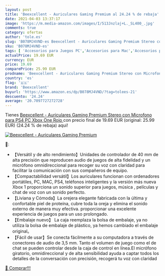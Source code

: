 ```yaml
---
layout: post
title: 'Beexcellent - Auriculares Gaming Premium al 24.24 % de rebaja'
date: 2021-04-03 13:37:17
image: 'https://m.media-amazon.com/images/I/513Jnzlaj+L._SL400_.jpg'
comments: true
category: ofertas
author: 'tole.es'
slug: 'B078MJ4VND-es Beexcellent - Auriculares Gaming Premium Stereo con...'
sku: 'B078MJ4VND-es'
tags: [ 'Accesorios para Juegos PC','Accesorios para Mac','Accesorios para PlayStation 4','Accesorios para Xbox One','Auriculares gaming con micrófono para PlayStation 4','Auriculares gaming para Mac','Auriculares gaming para PC','Auriculares gaming para Xbox One','Hardware y juegos para PlayStation 4','Hardware y juegos para Xbox One','Juegos y Accesorios para Mac','Juegos y Accesorios para PC','Sistemas precursores y micro consolas','Videojuegos','beexcellent','ps4','xbox', ]
actualPrice: 19.69 EUR
currency: EUR
price: 19.69
comparePrice: 25.99 EUR
prodname: 'Beexcellent - Auriculares Gaming Premium Stereo con Microfono para PS4 PC Xbox One  Rojo '
country: 'es'
flag: '🇪🇸'
brand: 'Beexcellent'
buyurl: 'https://www.amazon.es/dp/B078MJ4VND/?tag=tolees-21'
descuento: '24.24'
average: '20.7097727272728'
---
```


Tienes [Beexcellent - Auriculares Gaming Premium Stereo con Microfono para PS4 PC Xbox One  Rojo ](https://www.amazon.es/dp/B078MJ4VND/?tag=tolees-21) con precio final de  19.69 EUR (original: 25.99 EUR) (24.24 %  de rebaja) aqui!

[![Beexcellent - Auriculares Gaming Premium](https://m.media-amazon.com/images/I/513Jnzlaj+L._SL400_.jpg)](https://www.amazon.es/dp/B078MJ4VND/?tag=tolees-21)

🔎:

- 【Versátil y de alto rendimiento】Unidades de controlador de 40 mm de alta precisión que reproducen audio de juegos de alta fidelidad y un micrófono omnidireccional para recoger su voz con claridad para facilitar la comunicación con sus compañeros de equipo.
- 【Compactabilidad versátil】Los auriculares funcionan con ordenadores portátiles, PC, MAC, PS4, teléfonos inteligentes y la versión más nueva Xbox 1 proporciona un sonido superior para juegos, música , películas y chat de voz con un sonido perfecto.
- 【Liviana y Cómoda】La orejera elegante fabricada con la última y confortable piel de proteína, cubre toda la oreja y elimina el sonido externo de manera muy efectiva. proporcionar una excelente experiencia de juegos para un uso prolongado.
- 【Embalaje nuevo】 La caja reemplaza la bolsa de embalaje, ya no utiliza la bolsa de embalaje de plástico, ya hemos cambiado el embalaje original。
- 【Fácil de usar】Se conecta fácilmente a su computadora a través de conectores de audio de 3,5 mm. Tanto el volumen de juego como el de chat se pueden controlar desde la caja de control en línea.El micrófono giratorio, omnidireccional y de alta sensibilidad ayuda a captar todos los detalles de la conversación con precisión, recogerá tu voz con claridad

[🛒 Comprar!!!](https://www.amazon.es/dp/B078MJ4VND/?tag=tolees-21)
